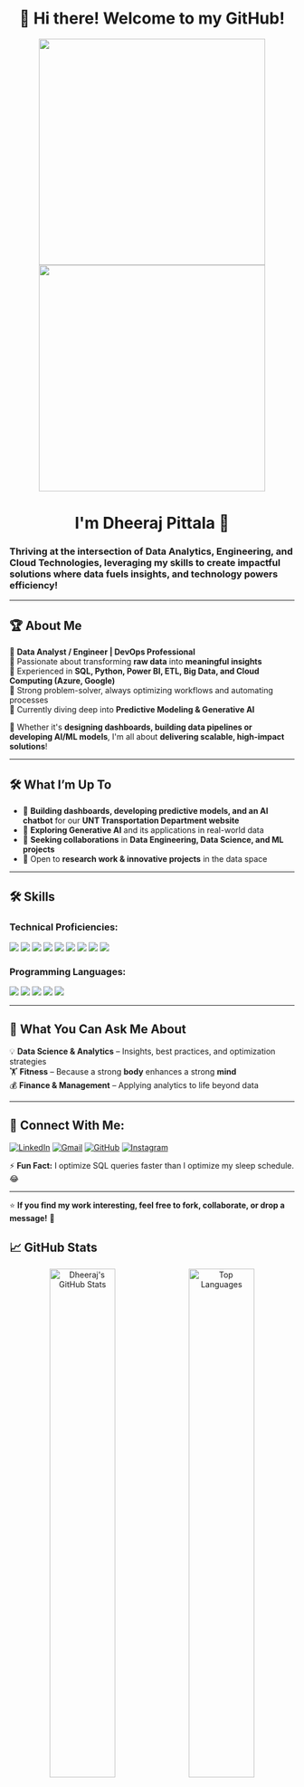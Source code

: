 <h1 align="center">🚀 Hi there! Welcome to my GitHub! </h1>

<p align="center">
  <img src="https://i0.wp.com/plopdo.com/wp-content/uploads/2022/05/cover-photo-of-data-analyst.jpg?resize=1210%2C642&ssl=1" width="400"/>
  <img src="https://media.licdn.com/dms/image/v2/D5612AQECGk1aNzds4Q/article-cover_image-shrink_720_1280/article-cover_image-shrink_720_1280/0/1710410259647?e=1745452800&v=beta&t=xZjdlwsYDFDhPf0i56TH-sk5K6IHVdYQCBWFOz0Ugrk" width="400"/>
</p>


<h1 align="center">I'm Dheeraj Pittala 🤝</h1>

### **Thriving at the intersection of Data Analytics, Engineering, and Cloud Technologies, leveraging my skills to create impactful solutions where data fuels insights, and technology powers efficiency!**
---

## 🏆 About Me  
🔹 **Data Analyst / Engineer | DevOps Professional**  
🔹 Passionate about transforming **raw data** into **meaningful insights**  
🔹 Experienced in **SQL, Python, Power BI, ETL, Big Data, and Cloud Computing (Azure, Google)**  
🔹 Strong problem-solver, always optimizing workflows and automating processes  
🔹 Currently diving deep into **Predictive Modeling & Generative AI**  

🚀 Whether it's **designing dashboards, building data pipelines or developing AI/ML models**, I'm all about **delivering scalable, high-impact solutions**!

---

## 🛠️ **What I’m Up To**
- 🔭 **Building dashboards, developing predictive models, and an AI chatbot** for our **UNT Transportation Department website**  
- 🌱 **Exploring Generative AI** and its applications in real-world data  
- 👯 **Seeking collaborations** in **Data Engineering, Data Science, and ML projects**  
- 🤔 Open to **research work & innovative projects** in the data space  

---

## 🛠 Skills

### Technical Proficiencies:
[![](https://img.shields.io/badge/SQL-4479A1?style=for-the-badge&logo=sql&logoColor=white)](https://www.w3schools.com/sql/) 
[![](https://img.shields.io/badge/Microsoft_Power_BI-F2C811?style=for-the-badge&logo=powerbi&logoColor=black)](https://powerbi.microsoft.com/en-us/) 
[![](https://img.shields.io/badge/Tableau-E97627?style=for-the-badge&logo=tableau&logoColor=white)](https://www.tableau.com) 
[![](https://img.shields.io/badge/Microsoft_Azure-0089D6?style=for-the-badge&logo=microsoft-azure&logoColor=white)](https://azure.microsoft.com/) 
[![](https://img.shields.io/badge/Google_Cloud-4285F4?style=for-the-badge&logo=google-cloud&logoColor=white)](https://cloud.google.com/) 
[![](https://img.shields.io/badge/Hadoop-66CCFF?style=for-the-badge&logo=apachehadoop&logoColor=black)](https://hadoop.apache.org/) 
[![](https://img.shields.io/badge/Jenkins-D24939?style=for-the-badge&logo=jenkins&logoColor=white)](https://www.jenkins.io/) 
[![](https://img.shields.io/badge/Kubernetes-326CE5?style=for-the-badge&logo=kubernetes&logoColor=white)](https://kubernetes.io/) 
[![](https://img.shields.io/badge/GitHub-181717?style=for-the-badge&logo=github&logoColor=white)](https://github.com/DheerajPittala8055)

### Programming Languages:
[![](https://img.shields.io/badge/Python-3776AB?style=for-the-badge&logo=python&logoColor=white)](https://www.python.org) 
[![](https://img.shields.io/badge/SQL-4479A1?style=for-the-badge&logo=sqlite&logoColor=white)](https://www.mysql.com/) 
[![](https://img.shields.io/badge/R-276DC3?style=for-the-badge&logo=r&logoColor=white)](https://www.r-project.org) 
[![](https://img.shields.io/badge/Java-ED8B00?style=for-the-badge&logo=java&logoColor=white)](https://www.java.com/) 
[![](https://img.shields.io/badge/C-00599C?style=for-the-badge&logo=c&logoColor=white)](https://www.cprogramming.com)

---
## 🎯 **What You Can Ask Me About**
💡 **Data Science & Analytics** – Insights, best practices, and optimization strategies  
🏋️ **Fitness** – Because a strong **body** enhances a strong **mind**  
💰 **Finance & Management** – Applying analytics to life beyond data  

---
## 🔗 Connect With Me:

[![LinkedIn](https://img.shields.io/badge/LinkedIn-0A66C2?style=for-the-badge&logo=linkedin&logoColor=white)](https://www.linkedin.com/in/dheeraj-pittala/) 
[![Gmail](https://img.shields.io/badge/Gmail-D14836?style=for-the-badge&logo=gmail&logoColor=white)](mailto:dheerajkmp8055@gmail.com)
[![GitHub](https://img.shields.io/badge/GitHub-181717?style=for-the-badge&logo=github&logoColor=white)](https://github.com/DheerajPittala8055) 
[![Instagram](https://img.shields.io/badge/Instagram-E4405F?style=for-the-badge&logo=instagram&logoColor=white)](https://www.instagram.com/daring.dheeraj/)
 
⚡ **Fun Fact:** I optimize SQL queries faster than I optimize my sleep schedule. 😂  

---

⭐ **If you find my work interesting, feel free to fork, collaborate, or drop a message!** 🚀

## 📈 **GitHub Stats**
<p align="center">
  <img src="https://github-readme-stats.vercel.app/api?username=DheerajPittala8055&show_icons=true&theme=radical" alt="Dheeraj's GitHub Stats" width="48%">
  <img src="https://github-readme-stats.vercel.app/api/top-langs/?username=DheerajPittala8055&layout=compact&theme=radical" alt="Top Languages" width="48%">
</p>
---
